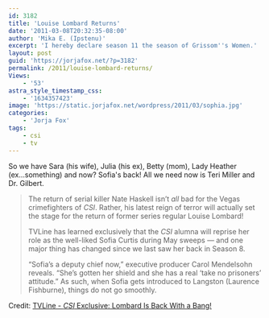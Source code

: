 ```yaml
---
id: 3182
title: 'Louise Lombard Returns'
date: '2011-03-08T20:32:35-08:00'
author: 'Mika E. (Ipstenu)'
excerpt: 'I hereby declare season 11 the season of Grissom''s Women.'
layout: post
guid: 'https://jorjafox.net/?p=3182'
permalink: /2011/louise-lombard-returns/
Views:
    - '53'
astra_style_timestamp_css:
    - '1634357423'
image: 'https://static.jorjafox.net/wordpress/2011/03/sophia.jpg'
categories:
    - 'Jorja Fox'
tags:
    - csi
    - tv
---
```


So we have Sara (his wife), Julia (his ex), Betty (mom), Lady Heather (ex...something) and now?  Sofia's back!  All we need now is Teri Miller and Dr. Gilbert.

<blockquote>The return of serial killer Nate Haskell isn’t <em>all</em> bad for the Vegas crimefighters of <em>CSI</em>. Rather, his latest reign of terror will actually set the stage for the return of former series regular Louise Lombard!

TVLine has learned exclusively that the <em>CSI</em> alumna will reprise her role as the well-liked Sofia Curtis during May sweeps — and one major thing has changed since we last saw her back in Season 8.

“Sofia’s a deputy chief now,” executive producer Carol Mendelsohn reveals. “She’s gotten her shield and she has a real ‘take no prisoners’ attitude.”
As such, when Sofia gets introduced to Langston (Laurence Fishburne), things do not go smoothly.</blockquote>

Credit: <a href="http://www.tvline.com/2011/03/csi-louise-lombard-returns-may-sweeps/">TVLine - <em>CSI</em> Exclusive: Lombard Is Back With a Bang!</a>
